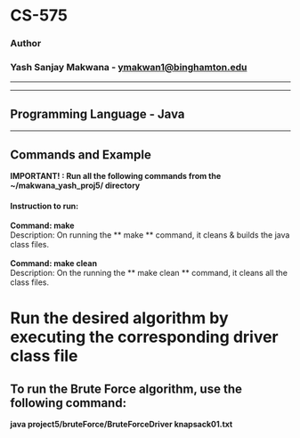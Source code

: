 # CS-575
### Author
### Yash Sanjay Makwana - ymakwan1@binghamton.edu
-----------------------------------------------------------------------
-----------------------------------------------------------------------
## Programming Language - Java
-----------------------------------------------------------------------
## Commands and Example 

 **IMPORTANT! : Run all the following commands from the ~/makwana_yash_proj5/ directory**
 #### Instruction to run:
**Command: make**  
 Description: On running the ** make ** command, it cleans & builds the java class files. 
 <br>
 <br>
 **Command: make clean** 
 <br>
 Description: On the running the ** make clean ** command, it cleans all the class files. <br>

 # Run the desired algorithm by executing the corresponding driver class file <br>
 ## To run the Brute Force algorithm, use the following command:
 **java project5/bruteForce/BruteForceDriver knapsack01.txt**
